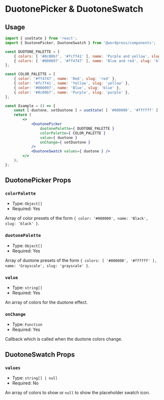 # DuotonePicker & DuotoneSwatch

## Usage

```jsx
import { useState } from 'react';
import { DuotonePicker, DuotoneSwatch } from '@wordpress/components';

const DUOTONE_PALETTE = [
	{ colors: [ '#8c00b7', '#fcff41' ], name: 'Purple and yellow', slug: 'purple-yellow' },
	{ colors: [ '#000097', '#ff4747' ], name: 'Blue and red', slug: 'blue-red' },
];

const COLOR_PALETTE = [
	{ color: '#ff4747', name: 'Red', slug: 'red' },
	{ color: '#fcff41', name: 'Yellow', slug: 'yellow' },
	{ color: '#000097', name: 'Blue', slug: 'blue' },
	{ color: '#8c00b7', name: 'Purple', slug: 'purple' },
];

const Example = () => {
	const [ duotone, setDuotone ] = useState( [ '#000000', '#ffffff' ] );
	return (
		<>
			<DuotonePicker
				duotonePalette={ DUOTONE_PALETTE }
				colorPalette={ COLOR_PALETTE }
				value={ duotone }
				onChange={ setDuotone }
			/>
			<DuotoneSwatch values={ duotone } />
		</>
	);
};
```

## DuotonePicker Props

### `colorPalette`

-   Type: `Object[]`
-   Required: Yes

Array of color presets of the form `{ color: '#000000', name: 'Black', slug: 'black' }`.

### `duotonePalette`

-   Type: `Object[]`
-   Required: Yes

Array of duotone presets of the form `{ colors: [ '#000000', '#ffffff' ], name: 'Grayscale', slug: 'grayscale' }`.

### `value`

-   Type: `string[]`
-   Required: Yes

An array of colors for the duotone effect.

### `onChange`

-   Type: `Function`
-   Required: Yes

Callback which is called when the duotone colors change.

## DuotoneSwatch Props

### `values`

-   Type: `string[] | null`
-   Required: No

An array of colors to show or `null` to show the placeholder swatch icon.
